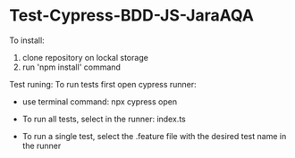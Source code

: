 # Test-Cypress-BDD-JS-JaraAQA

To install:
1. clone repository on lockal storage
2. run 'npm install' command

Test runing:
To run tests first open cypress runner:
 - use terminal command: npx cypress open
 
- To run all tests, select in the runner: index.ts
- To run a single test, select the .feature file with the desired test name in the runner
 
